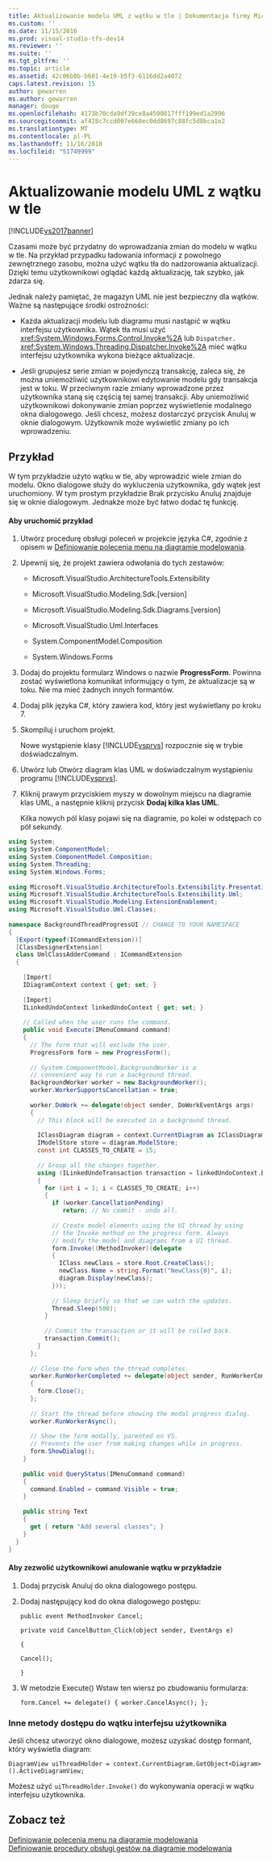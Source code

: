 ```yaml
---
title: Aktualizowanie modelu UML z wątku w tle | Dokumentacja firmy Microsoft
ms.custom: ''
ms.date: 11/15/2016
ms.prod: visual-studio-tfs-dev14
ms.reviewer: ''
ms.suite: ''
ms.tgt_pltfrm: ''
ms.topic: article
ms.assetid: 42c06b0b-b681-4e19-b5f3-6116dd2a4072
caps.latest.revision: 15
author: gewarren
ms.author: gewarren
manager: douge
ms.openlocfilehash: 4173b70cda9df39ce8a4500817fff199ed1a2996
ms.sourcegitcommit: af428c7ccd007e668ec0dd8697c88fc5d8bca1e2
ms.translationtype: MT
ms.contentlocale: pl-PL
ms.lasthandoff: 11/16/2018
ms.locfileid: "51749999"
---
```

# <a name="update-a-uml-model-from-a-background-thread"></a>Aktualizowanie modelu UML z wątku w tle
[!INCLUDE[vs2017banner](../includes/vs2017banner.md)]

Czasami może być przydatny do wprowadzania zmian do modelu w wątku w tle. Na przykład przypadku ładowania informacji z powolnego zewnętrznego zasobu, można użyć wątku tła do nadzorowania aktualizacji. Dzięki temu użytkownikowi oglądać każdą aktualizację, tak szybko, jak zdarza się.  
  
 Jednak należy pamiętać, że magazyn UML nie jest bezpieczny dla wątków. Ważne są następujące środki ostrożności:  
  
-   Każda aktualizacji modelu lub diagramu musi nastąpić w wątku interfejsu użytkownika. Wątek tła musi użyć <xref:System.Windows.Forms.Control.Invoke%2A> lub `Dispatcher.` <xref:System.Windows.Threading.Dispatcher.Invoke%2A> mieć wątku interfejsu użytkownika wykona bieżące aktualizacje.  
  
-   Jeśli grupujesz serie zmian w pojedynczą transakcję, zaleca się, że można uniemożliwić użytkownikowi edytowanie modelu gdy transakcja jest w toku. W przeciwnym razie zmiany wprowadzone przez użytkownika staną się częścią tej samej transakcji. Aby uniemożliwić użytkownikowi dokonywanie zmian poprzez wyświetlenie modalnego okna dialogowego. Jeśli chcesz, możesz dostarczyć przycisk Anuluj w oknie dialogowym. Użytkownik może wyświetlić zmiany po ich wprowadzeniu.  
  
## <a name="example"></a>Przykład  
 W tym przykładzie użyto wątku w tle, aby wprowadzić wiele zmian do modelu. Okno dialogowe służy do wykluczenia użytkownika, gdy wątek jest uruchomiony. W tym prostym przykładzie Brak przycisku Anuluj znajduje się w oknie dialogowym. Jednakże może być łatwo dodać tę funkcję.  
  
#### <a name="to-run-the-example"></a>Aby uruchomić przykład  
  
1. Utwórz procedurę obsługi poleceń w projekcie języka C#, zgodnie z opisem w [Definiowanie polecenia menu na diagramie modelowania](../modeling/define-a-menu-command-on-a-modeling-diagram.md).  
  
2. Upewnij się, że projekt zawiera odwołania do tych zestawów:  
  
   -   Microsoft.VisualStudio.ArchitectureTools.Extensibility  
  
   -   Microsoft.VisualStudio.Modeling.Sdk.[version]  
  
   -   Microsoft.VisualStudio.Modeling.Sdk.Diagrams.[version]  
  
   -   Microsoft.VisualStudio.Uml.Interfaces  
  
   -   System.ComponentModel.Composition  
  
   -   System.Windows.Forms  
  
3. Dodaj do projektu formularz Windows o nazwie **ProgressForm**. Powinna zostać wyświetlona komunikat informujący o tym, że aktualizacje są w toku. Nie ma mieć żadnych innych formantów.  
  
4. Dodaj plik języka C#, który zawiera kod, który jest wyświetlany po kroku 7.  
  
5. Skompiluj i uruchom projekt.  
  
    Nowe wystąpienie klasy [!INCLUDE[vsprvs](../includes/vsprvs-md.md)] rozpocznie się w trybie doświadczalnym.  
  
6. Utwórz lub Otwórz diagram klas UML w doświadczalnym wystąpieniu programu [!INCLUDE[vsprvs](../includes/vsprvs-md.md)].  
  
7. Kliknij prawym przyciskiem myszy w dowolnym miejscu na diagramie klas UML, a następnie kliknij przycisk **Dodaj kilka klas UML**.  
  
   Kilka nowych pól klasy pojawi się na diagramie, po kolei w odstępach co pół sekundy.  
  
```csharp  
using System;  
using System.ComponentModel;  
using System.ComponentModel.Composition;  
using System.Threading;  
using System.Windows.Forms;  
  
using Microsoft.VisualStudio.ArchitectureTools.Extensibility.Presentation;  
using Microsoft.VisualStudio.ArchitectureTools.Extensibility.Uml;  
using Microsoft.VisualStudio.Modeling.ExtensionEnablement;  
using Microsoft.VisualStudio.Uml.Classes;  
  
namespace BackgroundThreadProgressUI // CHANGE TO YOUR NAMESPACE  
{  
  [Export(typeof(ICommandExtension))]  
  [ClassDesignerExtension]  
  class UmlClassAdderCommand : ICommandExtension  
  {  
  
    [Import]  
    IDiagramContext context { get; set; }  
  
    [Import]  
    ILinkedUndoContext linkedUndoContext { get; set; }  
  
    // Called when the user runs the command.  
    public void Execute(IMenuCommand command)  
    {  
      // The form that will exclude the user.  
      ProgressForm form = new ProgressForm();  
  
      // System.ComponentModel.BackgroundWorker is a  
      // convenient way to run a background thread.  
      BackgroundWorker worker = new BackgroundWorker();  
      worker.WorkerSupportsCancellation = true;  
  
      worker.DoWork += delegate(object sender, DoWorkEventArgs args)  
      {  
        // This block will be executed in a background thread.  
  
        IClassDiagram diagram = context.CurrentDiagram as IClassDiagram;  
        IModelStore store = diagram.ModelStore;  
        const int CLASSES_TO_CREATE = 15;  
  
        // Group all the changes together.  
        using (ILinkedUndoTransaction transaction = linkedUndoContext.BeginTransaction("Background Updates"))  
        {  
          for (int i = 1; i < CLASSES_TO_CREATE; i++)  
          {  
            if (worker.CancellationPending)   
               return; // No commit - undo all.  
  
            // Create model elements using the UI thread by using  
            // the Invoke method on the progress form. Always   
            // modify the model and diagrams from a UI thread.  
            form.Invoke((MethodInvoker)(delegate  
            {  
              IClass newClass = store.Root.CreateClass();  
              newClass.Name = string.Format("NewClass{0}", i);  
              diagram.Display(newClass);  
            }));  
  
            // Sleep briefly so that we can watch the updates.  
            Thread.Sleep(500);  
          }  
  
          // Commit the transaction or it will be rolled back.  
          transaction.Commit();  
        }  
      };  
  
      // Close the form when the thread completes.  
      worker.RunWorkerCompleted += delegate(object sender, RunWorkerCompletedEventArgs args)  
      {  
        form.Close();  
      };  
  
      // Start the thread before showing the modal progress dialog.  
      worker.RunWorkerAsync();  
  
      // Show the form modally, parented on VS.  
      // Prevents the user from making changes while in progress.  
      form.ShowDialog();  
    }  
  
    public void QueryStatus(IMenuCommand command)  
    {  
      command.Enabled = command.Visible = true;  
    }  
  
    public string Text  
    {  
      get { return "Add several classes"; }  
    }  
  }  
}  
```  
  
#### <a name="to-allow-the-user-to-cancel-the-thread-in-the-example"></a>Aby zezwolić użytkownikowi anulowanie wątku w przykładzie  
  
1.  Dodaj przycisk Anuluj do okna dialogowego postępu.  
  
2.  Dodaj następujący kod do okna dialogowego postępu:  
  
     `public event MethodInvoker Cancel;`  
  
     `private void CancelButton_Click(object sender, EventArgs e)`  
  
     `{`  
  
     `Cancel();`  
  
     `}`  
  
3.  W metodzie Execute() Wstaw ten wiersz po zbudowaniu formularza:  
  
     `form.Cancel += delegate() { worker.CancelAsync(); };`  
  
### <a name="other-methods-of-accessing-the-ui-thread"></a>Inne metody dostępu do wątku interfejsu użytkownika  
 Jeśli chcesz utworzyć okno dialogowe, możesz uzyskać dostęp formant, który wyświetla diagram:  
  
 `DiagramView uiThreadHolder = context.CurrentDiagram.GetObject<Diagram>().ActiveDiagramView;`  
  
 Możesz użyć `uiThreadHolder.Invoke()` do wykonywania operacji w wątku interfejsu użytkownika.  
  
## <a name="see-also"></a>Zobacz też  
 [Definiowanie polecenia menu na diagramie modelowania](../modeling/define-a-menu-command-on-a-modeling-diagram.md)   
 [Definiowanie procedury obsługi gestów na diagramie modelowania](../modeling/define-a-gesture-handler-on-a-modeling-diagram.md)




